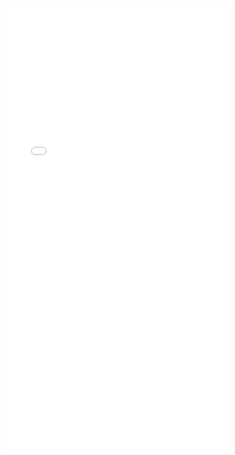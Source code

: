 <!-- ---
# layout: archive
# title: "CV"
permalink: /cv/
# author_profile: true
redirect_from:
  - /resume
--- -->

<!-- {% include base_path %} -->

<iframe 
    src="/files/CV.pdf" 
    width="100%" 
    height="1000px" 
    style="border: none;"
>
    Your browser does not support PDFs. 
    <a href="/files/CV.pdf">Download instead</a>.
</iframe>
